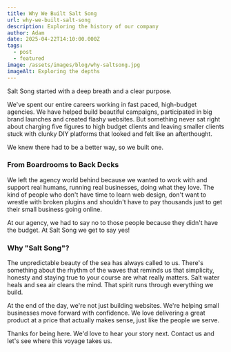 ```yaml
---
title: Why We Built Salt Song
url: why-we-built-salt-song
description: Exploring the history of our company
author: Adam
date: 2025-04-22T14:10:00.000Z
tags:
  - post
  - featured
image: /assets/images/blog/why-saltsong.jpg
imageAlt: Exploring the depths
---
```

Salt Song started with a deep breath and a clear purpose.

We've spent our entire careers working in fast paced, high-budget agencies. We have helped build beautiful campaigns, participated in big brand launches and created flashy websites. But something never sat right about charging five figures to high budget clients and leaving smaller clients stuck with clunky DIY platforms that looked and felt like an afterthought.

We knew there had to be a better way, so we built one.

### From Boardrooms to Back Decks

We left the agency world behind because we wanted to work with and support real humans, running real businesses, doing what they love. The kind of people who don't have time to learn web design, don't want to wrestle with broken plugins and shouldn't have to pay thousands just to get their small business going online.

At our agency, we had to say no to those people because they didn't have the budget. At Salt Song we get to say yes!

### Why "Salt Song"?

The unpredictable beauty of the sea has always called to us. There's something about the rhythm of the waves that reminds us that simplicity, honesty and staying true to your course are what really matters. Salt water heals and sea air clears the mind. That spirit runs through everything we build.

At the end of the day, we're not just building websites. We're helping small businesses move forward with confidence.
We love delivering a great product at a price that actually makes sense, just like the people we serve.

Thanks for being here. We'd love to hear your story next. Contact us and let's see where this voyage takes us.
